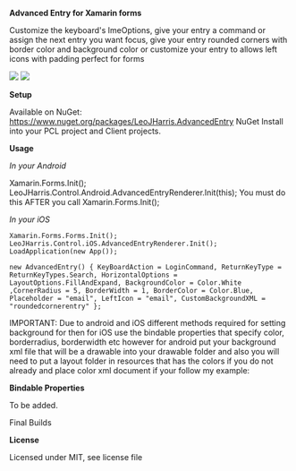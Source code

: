 **Advanced Entry for Xamarin forms**

Customize the keyboard's ImeOptions, give your entry a command or assign the next entry you want focus, give your entry rounded corners with border color and background color or customize your entry to allows left icons with padding perfect for forms

![](https://github.com/LeoJHarris/AdvancedEntry/blob/master/ios.jpg) ![](https://github.com/LeoJHarris/AdvancedEntry/blob/master/android.png)

**Setup**

Available on NuGet: https://www.nuget.org/packages/LeoJHarris.AdvancedEntry NuGet Install into your PCL project and Client projects.

**Usage**

_In your Android_

Xamarin.Forms.Init();
LeoJHarris.Control.Android.AdvancedEntryRenderer.Init(this);
You must do this AFTER you call Xamarin.Forms.Init();

_In your iOS_

`Xamarin.Forms.Forms.Init(); `
`LeoJHarris.Control.iOS.AdvancedEntryRenderer.Init(); `
`LoadApplication(new App());`

`new AdvancedEntry()
            {
                KeyBoardAction = LoginCommand,
                ReturnKeyType = ReturnKeyTypes.Search,
                HorizontalOptions = LayoutOptions.FillAndExpand,
                BackgroundColor = Color.White
                ,CornerRadius = 5,
                BorderWidth = 1,
                BorderColor = Color.Blue,
                Placeholder = "email",
                LeftIcon = "email",
                CustomBackgroundXML = "roundedcornerentry"
            };`

IMPORTANT: Due to android and iOS different methods required for setting background for then for iOS use the bindable properties that specify color, borderradius, borderwidth etc however for android put your background xml file that will be a drawable into your drawable folder and also you will need to put a layout folder in resources that has the colors if you do not already and place color xml document if your follow my example:

**Bindable Properties**

To be added.

Final Builds

**License**

Licensed under MIT, see license file

